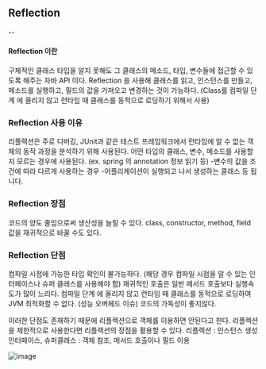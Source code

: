 

## Reflection
--


#### Reflection 이란
구체적인 클래스 타입을 알지 못해도 그 클래스의 메소드, 타입, 변수들에 접근할 수 있도록 해주는 자바 API 이다.
Reflection 을 사용해 클래스를 읽고, 인스턴스를 만들고, 메소드를 실행하고, 필드의 값을 가져오고 변경하는 것이 가능하다.
(Class를 컴파일 단계 에 올리지 않고 런타임 때 클래스를 동적으로 로딩하기 위해서 사용)


### Reflection 사용 이유
리플렉션은 주로 디버깅, JUnit과 같은 테스트 프레임워크에서 런타임에 알 수 없는 객체의 동작 과정을 분석하기 위해 사용된다.
어떤 타입의 클래스, 변수, 메소드를 사용할 지 모르는 경우에 사용된다. (ex. spring 의 annotation 정보 읽기 등)
-변수의 값을 조건에 따라 다르게 사용하는 경우
-어플리케이션이 실행되고 나서 생성하는 클래스 등
됩니다.


### Reflection 장점
코드의 양도 줄임으로써 생산성을 늘릴 수 있다.
class, constructor, method, field 값을 재귀적으로 바꿀 수도 있다.


### Reflection 단점
컴파일 시점에 가능한 타입 확인이 불가능하다. (해당 경우 컴파일 시점을 알 수 있는 인터페이스나 슈퍼 클래스를 사용해야 함) 
재귀적인 호출은 일반 메서드 호출보다 실행속도가 많이 느리다. 컴파일 단계 에 올리지 않고 런타임 때 클래스를 동적으로 로딩하여 JVM 최적화할 수 없다. (성능 오버헤드 이슈) 
코드의 가독성이 좋지않다.


이러한 단점도 존재하기 때문에 리플렉션으로 객체를 이용하면 안된다고 한다.
리플렉션을 제한적으로 사용한다면 리플렉션의 장점을 활용할 수 있다.
리플렉션 : 인스턴스 생성
인터페이스, 슈퍼클래스 : 객체 참조, 메서드 호출이나 필드 이용


![image](https://user-images.githubusercontent.com/62210870/178747850-a3315cff-36b0-4c10-be11-6b489e07c078.png)





